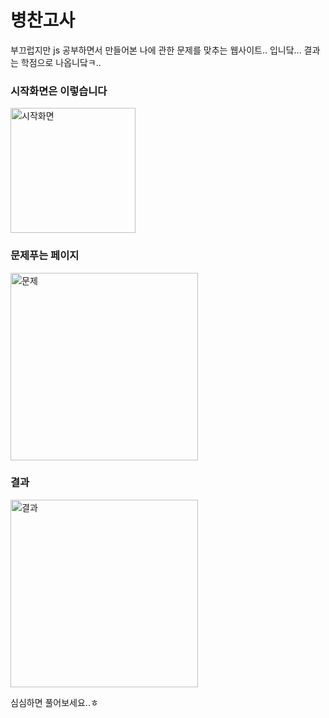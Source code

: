 # 병찬고사

부끄럽지만 js 공부하면서 만들어본 나에 관한 문제를 맞추는 웹사이트.. 입니닼...
결과는 학점으로 나옵니닼ㅋ..

### 시작화면은 이렇습니다
<img width="200" alt="시작화면" src="https://github.com/user-attachments/assets/9dc8f713-f2dd-4272-aaec-fb5ed7ec08de" />

### 문제푸는 페이지
<img width="300" alt="문제" src="https://github.com/user-attachments/assets/0838f59a-41b7-4dfd-a671-0c81d6cbffd1" />

###  결과
<img width="300" alt="결과" src="https://github.com/user-attachments/assets/b3e2e588-c414-4e0c-9c04-e87be9121b44" />

심심하면 풀어보세요..ㅎ
